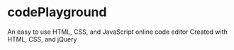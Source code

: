 # codePlayground
An easy to use HTML, CSS, and JavaScript online code editor
Created with HTML, CSS, and jQuery 
